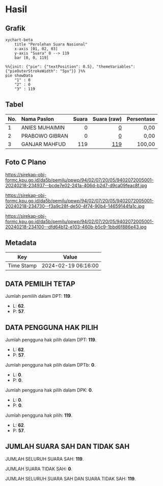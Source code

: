 # Hasil

## Grafik

```mermaid
xychart-beta
    title "Perolehan Suara Nasional"
    x-axis [01, 02, 03]
    y-axis "Suara" 0 --> 119
    bar [0, 0, 119]
```

```mermaid
%%{init: {"pie": {"textPosition": 0.5}, "themeVariables": {"pieOuterStrokeWidth": "5px"}} }%%
pie showData
    "1" : 0
    "2" : 0
    "3" : 119
```

## Tabel

| No. | Nama Paslon    | Suara | Suara (raw) | Persentase |
|:--- |:-------------- | -----:| -----------:| ----------:|
| 1   | ANIES MUHAIMIN | 0     | [0][p-1]    | 0,00       |
| 2   | PRABOWO GIBRAN | 0     | [0][p-2]    | 0,00       |
| 3   | GANJAR MAHFUD  | 119   | [119][p-3]  | 100,00     |


[p-1]: https://github.com/gigit-pemilu/pemilu-2024/blob/main/pilpres/hitung-suara/sub/94-papua-tengah/sub/02-puncak-jaya/sub/07-torere/sub/2005-wariru/sub/001-tps/sub/paslon-1.txt
[p-2]: https://github.com/gigit-pemilu/pemilu-2024/blob/main/pilpres/hitung-suara/sub/94-papua-tengah/sub/02-puncak-jaya/sub/07-torere/sub/2005-wariru/sub/001-tps/sub/paslon-2.txt
[p-3]: https://github.com/gigit-pemilu/pemilu-2024/blob/main/pilpres/hitung-suara/sub/94-papua-tengah/sub/02-puncak-jaya/sub/07-torere/sub/2005-wariru/sub/001-tps/sub/paslon-3.txt

## Foto C Plano

https://sirekap-obj-formc.kpu.go.id/da5b/pemilu/ppwp/94/02/07/20/05/9402072005001-20240218-234937--bcde7e02-241a-406d-b2d7-d9ca09feac8f.jpg

https://sirekap-obj-formc.kpu.go.id/da5b/pemilu/ppwp/94/02/07/20/05/9402072005001-20240218-234730--f3a9c28f-de50-4f74-90b4-14659144fa1c.jpg

https://sirekap-obj-formc.kpu.go.id/da5b/pemilu/ppwp/94/02/07/20/05/9402072005001-20240218-234100--dfd64b12-e103-460b-b5c9-1bbd6f886e43.jpg


## Metadata

| Key        | Value               |
| ---------- | ------------------- |
| Time Stamp | 2024-02-19 06:16:00 |


## DATA PEMILIH TETAP

Jumlah pemilih dalam DPT: **119**.
 * L: **62**.
 * P: **57**.

## DATA PENGGUNA HAK PILIH

Jumlah pengguna hak pilih dalam DPT: **119**.
 * L: **62**.
 * P: **57**.

Jumlah pengguna hak pilih dalam DPTb: **0**.
 * L: **0**.
 * P: **0**.

Jumlah pengguna hak pilih dalam DPK: **0**.
 * L: **0**.
 * P: **0**.

Jumlah pengguna hak pilih: **119**.
 * L: **62**.
 * P: **57**.

## JUMLAH SUARA SAH DAN TIDAK SAH

JUMLAH SELURUH SUARA SAH: **119**.

JUMLAH SUARA TIDAK SAH: **0**.

JUMLAH SELURUH SUARA SAH DAN SUARA TIDAK SAH: **119**.


